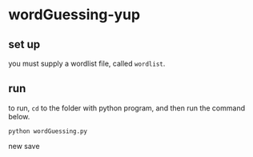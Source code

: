 # wordGuessing-yup

## set up
you must supply a wordlist file, called
`wordlist`.

## run
to run, `cd` to the folder with python program, and then run the command below.


`python wordGuessing.py`

new save